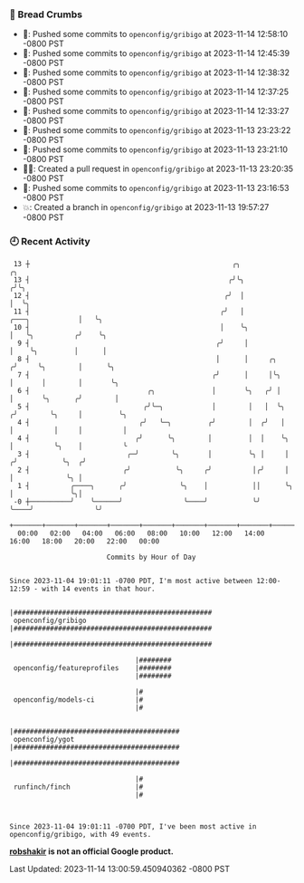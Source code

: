 ### 🍞 Bread Crumbs

 * 🚢: Pushed some commits to `openconfig/gribigo` at 2023-11-14 12:58:10 -0800 PST
 * 🚢: Pushed some commits to `openconfig/gribigo` at 2023-11-14 12:45:39 -0800 PST
 * 🚢: Pushed some commits to `openconfig/gribigo` at 2023-11-14 12:38:32 -0800 PST
 * 🚢: Pushed some commits to `openconfig/gribigo` at 2023-11-14 12:37:25 -0800 PST
 * 🚢: Pushed some commits to `openconfig/gribigo` at 2023-11-14 12:33:27 -0800 PST
 * 🚢: Pushed some commits to `openconfig/gribigo` at 2023-11-13 23:23:22 -0800 PST
 * 🚢: Pushed some commits to `openconfig/gribigo` at 2023-11-13 23:21:10 -0800 PST
 * ✍🏼: Created a pull request in `openconfig/gribigo` at 2023-11-13 23:20:35 -0800 PST
 * 🚢: Pushed some commits to `openconfig/gribigo` at 2023-11-13 23:16:53 -0800 PST
 * 💥: Created a branch in `openconfig/gribigo` at 2023-11-13 19:57:27 -0800 PST

### 🕘 Recent Activity
```
 13 ┼                                                  ╭╮                                      ╭╮
 13 ┤                                                 ╭╯╰╮                                    ╭╯╰╮
 12 ┤                                                ╭╯  │                                    │  ╰╮
 11 ┤                                               ╭╯   │                   ╭───╮            │   ╰╮
 10 ┤                                               │    ╰╮                  │   ╰╮          ╭╯    ╰╮
  9 ┤                                              ╭╯     │                  │    ╰╮         │      │
  8 ┤                                              │      │     ╭╮          ╭╯     ╰╮        │      ╰╮
  7 ┤                                             ╭╯      │     │╰╮         │       │        │       ╰╮
  6 ┤                             ╭╮              │       ╰╮   ╭╯ │         │       ╰╮      ╭╯        │
  5 ┤                            ╭╯╰─╮            │        │   │  ╰╮       ╭╯        ╰╮     │         ╰╮
  4 ┤                           ╭╯   ╰─╮         ╭╯        │  ╭╯   │       │          │     │          │
  4 ┤                          ╭╯      ╰╮        │         │  │    ╰╮      │          ╰╮    │          ╰
  3 ┤                        ╭─╯        ╰╮       │         ╰╮ │     │     ╭╯           ╰╮  ╭╯
  2 ┤                       ╭╯           ╰╮     ╭╯          │╭╯     │     │             ╰╮ │
  1 ┤          ╭────╮      ╭╯             ╰╮    │           ││      ╰╮    │              ╰╮│
 -0 ┼──────────╯    ╰──────╯               ╰────╯           ╰╯       ╰────╯               ╰╯
    +───────+───────+───────+───────+───────+───────+───────+───────+───────+───────+───────+───────+────
  00:00   02:00   04:00   06:00   08:00   10:00   12:00   14:00   16:00   18:00   20:00   22:00   00:00   

						Commits by Hour of Day


Since 2023-11-04 19:01:11 -0700 PDT, I'm most active between 12:00-12:59 - with 14 events in that hour.

```



```
                               |#################################################
 openconfig/gribigo            |#################################################
                               |#################################################

                               |########
 openconfig/featureprofiles    |########
                               |########

                               |#
 openconfig/models-ci          |#
                               |#

                               |#########################################
 openconfig/ygot               |#########################################
                               |#########################################

                               |#
 runfinch/finch                |#
                               |#



Since 2023-11-04 19:01:11 -0700 PDT, I've been most active in openconfig/gribigo, with 49 events.

```
**[robshakir](mailto:robjs@google.com) is not an official Google product.**  


Last Updated: 2023-11-14 13:00:59.450940362 -0800 PST
